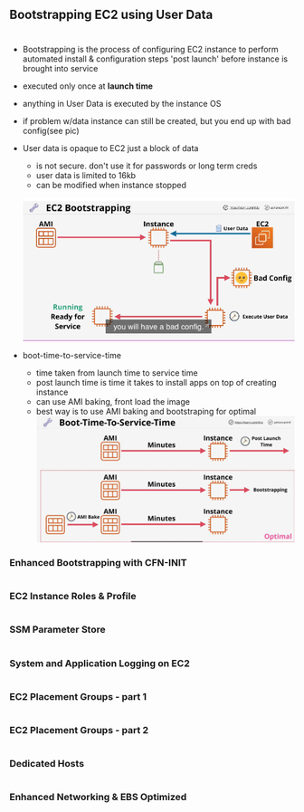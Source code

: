 ## Bootstrapping EC2 using User Data

#

- Bootstrapping is the process of configuring EC2 instance to perform automated install & configuration steps 'post launch' before instance is brought into service
- executed only once at **launch time**
- anything in User Data is executed by the instance OS
- if problem w/data instance can still be created, but you end up with bad config(see pic)
- User data is opaque to EC2 just a block of data

  - is not secure. don't use it for passwords or long term creds
  - user data is limited to 16kb
  - can be modified when instance stopped

  ![Alt text](img/ecbootstrap.png 'workflow')

- boot-time-to-service-time
  - time taken from launch time to service time
  - post launch time is time it takes to install apps on top of creating instance
  - can use AMI baking, front load the image
  - best way is to use AMI baking and bootstraping for optimal
    ![Alt text](img/ec2boottime.png 'best practices')

### Enhanced Bootstrapping with CFN-INIT

#

### EC2 Instance Roles & Profile

#

### SSM Parameter Store

#

### System and Application Logging on EC2

#

### EC2 Placement Groups - part 1

#

### EC2 Placement Groups - part 2

#

### Dedicated Hosts

#

### Enhanced Networking & EBS Optimized

#

